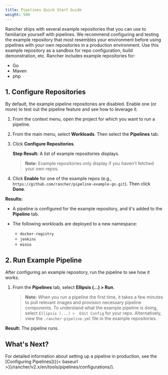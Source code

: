 ```yaml
---
title: Pipelines Quick Start Guide
weight: 500
---
```


Rancher ships with several example repositories that you can use to familiarize yourself with pipelines.  We recommend configuring and testing the example repository that most resembles your environment before using pipelines with your own repositories in a production environment. Use this example repository as a sandbox for repo configuration, build demonstration, etc. Rancher includes example repositories for:

- Go
- Maven
- php

## 1. Configure Repositories

By default, the example pipeline repositories are disabled. Enable one (or more) to test out the pipeline feature and see how to leverage it.

1. From the context menu, open the project for which you want to run a pipeline.

1. From the main menu, select **Workloads**. Then select the **Pipelines** tab.

1. Click **Configure Repositories**.

    **Step Result:** A list of example repositories displays.
    
    >**Note:** Example repositories only display if you haven't fetched your own repos.

1. Click **Enable** for one of the example repos (e.g., `https://github.com/rancher/pipeline-example-go.git`). Then click **Done**.

**Results:** 

- A pipeline is configured for the example repository, and it's added to the **Pipeline** tab.
- The following workloads are deployed to a new namespace:

    - `docker-registry`
    - `jenkins`
    - `minio`

## 2. Run Example Pipeline

After configuring an example repository, run the pipeline to see how it works.

1. From the **Pipelines** tab, select **Ellipsis (...) > Run**. 

    >**Note:** When you run a pipeline the first time, it takes a few minutes to pull relevant images and provision necessary pipeline components.
    To understand what the example pipeline is doing,  select `Ellipsis (...) >  Edit Config` for your repo. Alternatively, view the `.rancher-pipeline.yml` file in the example repositories.

**Result:** The pipeline runs.

## What's Next?

For detailed information about setting up a pipeline in production, see the [Configuring Pipelines]({{< baseurl >}}/rancher/v2.x/en/tools/pipelines/configurations/).
